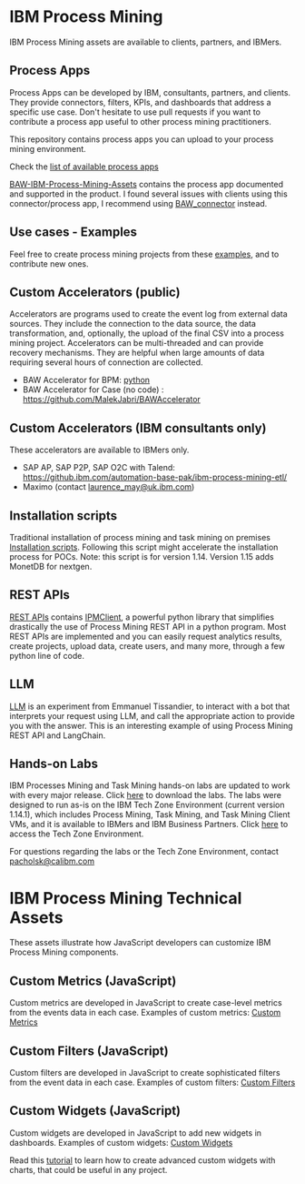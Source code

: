 # IBM Process Mining
IBM Process Mining assets are available to clients, partners, and IBMers.

## Process Apps
Process Apps can be developed by IBM, consultants, partners, and clients. They provide connectors, filters, KPIs, and dashboards that address a specific use case.
Don't hesitate to use pull requests if you want to contribute a process app useful to other process mining practitioners.

This repository contains process apps you can upload to your process mining environment.

Check the [list of available process apps](./Process%20Apps/README.md)

[BAW-IBM-Process-Mining-Assets](./Process%20Apps/BAW-IBM-Process-Mining-Assets/) contains the process app documented and supported in the product. I found several issues with clients using this connector/process app, I recommend using [BAW_connector](./BAW_connector/) instead.

## Use cases - Examples
Feel free to create process mining projects from these [examples](./Datasets_usecases/README.md), and to contribute new ones.

## Custom Accelerators (public)
Accelerators are programs used to create the event log from external data sources. They include the connection to the data source, the data transformation, and, optionally, the upload of the final CSV into a process mining project. Accelerators can be multi-threaded and can provide recovery mechanisms. They are helpful when large amounts of data requiring several hours of connection are collected.
- BAW Accelerator for BPM: [python](./BAW_connector/README.md)
- BAW Accelerator for Case (no code) : https://github.com/MalekJabri/BAWAccelerator

## Custom Accelerators (IBM consultants only)
These accelerators are available to IBMers only. 
- SAP AP, SAP P2P, SAP O2C with Talend: https://github.ibm.com/automation-base-pak/ibm-process-mining-etl/
- Maximo (contact laurence_may@uk.ibm.com)


## Installation scripts
Traditional installation of process mining and task mining on premises  [Installation scripts](./Installation_on_prem/README.md).
Following this script might accelerate the installation process for POCs. Note: this script is for version 1.14. Version 1.15 adds MonetDB for nextgen.

## REST APIs
[REST APIs](./REST%20APIs/) contains [IPMClient](./REST%20APIs/IPMClient/), a powerful python library that simplifies drastically the use of Process Mining REST API in a python program. Most REST APIs are implemented and you can easily request analytics results, create projects, upload data, create users, and many more, through a few python line of code.

## LLM
[LLM](./LLM/chat-with-api/) is an experiment from Emmanuel Tissandier, to interact with a bot that interprets your request using LLM, and call the appropriate action to provide you with the answer. This is an interesting example of using Process Mining REST API and LangChain.

## Hands-on Labs

IBM Processes Mining and Task Mining hands-on labs are updated to work with every major release. Click [here](https://ibm.box.com/v/PROC-TASK-MINING-LABS-1-14) to download the labs. The labs were designed to run as-is on the IBM Tech Zone Environment (current version 1.14.1), which includes Process Mining, Task Mining, and Task Mining Client VMs, and it is available to IBMers and IBM Business Partners. Click [here](https://techzone.ibm.com/collection/process-mining-with-task-mining-demo-and-etl) to access the Tech Zone Environment.

For questions regarding the labs or the Tech Zone Environment, contact pacholsk@calibm.com

# IBM Process Mining Technical Assets
These assets illustrate how JavaScript developers can customize IBM Process Mining components.

## Custom Metrics (JavaScript)
Custom metrics are developed in JavaScript to create case-level metrics from the events data in each case.
Examples of custom metrics: [Custom Metrics](./Custom%20Metrics/)

## Custom Filters (JavaScript)
Custom filters are developed in JavaScript to create sophisticated filters from the event data in each case.
Examples of custom filters:  [Custom Filters](./Custom%20Filters/)

## Custom Widgets (JavaScript)
Custom widgets are developed in JavaScript to add new widgets in dashboards.
Examples of custom widgets:  [Custom Widgets](./Custom%20Widgets/)

Read this [tutorial](./Custom%20Widgets/dimension_linechart/README.md) to learn how to create advanced custom widgets with charts, that could be useful in any project.
